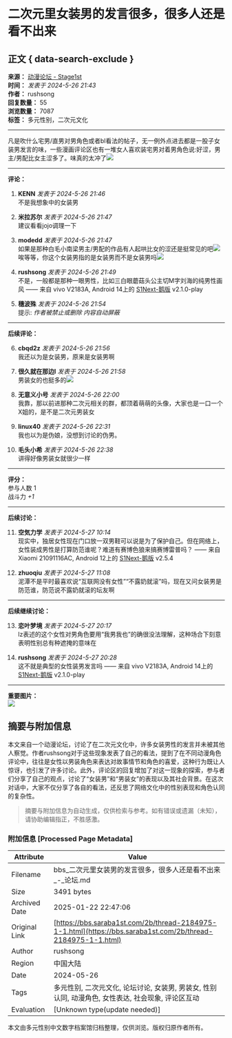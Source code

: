 # 二次元里女装男的发言很多，很多人还是看不出来

## 正文 { data-search-exclude }


**来源：** [动漫论坛 - Stage1st](https://bbs.saraba1st.com/2b/forum.php?mod=viewthread&tid=2184975)  
**时间：** _发表于 2024-5-26 21:43_  
**作者：** rushsong  
**回复数量：** 55  
**浏览数量：** 7087  
**标签：** 多元性别，二次元文化

---

凡是吹什么宅男/直男对男角色或者bl看法的帖子，无一例外点进去都是一股子女装男发言的味，一些漫画评论区也有一堆女人喜欢装宅男对着男角色说:好涩，男主/男配比女主涩多了。味真的太冲了![](https://static.saraba1st.com/image/smiley/face2017/015.png)

---

**评论：**

1. **KENN** _发表于 2024-5-26 21:46_  
   不是我想象中的女装男

2. **米拉苏尔** _发表于 2024-5-26 21:47_  
   建议看看jojo调理一下

3. **modedd** _发表于 2024-5-26 21:47_  
   如果是那种白毛小南梁男主/男配的作品有人起哄比女的涩还是挺常见的吧![](https://static.saraba1st.com/image/smiley/face2017/092.png) 唉等等，你这个女装男指的是女装男而不是女装男吗![](https://static.saraba1st.com/image/smiley/face2017/148.png)

4. **rushsong** _发表于 2024-5-26 21:49_  
   不是，一般都是那种一眼男性，比如三白眼蘑菇头公主切M字刘海的纯男性画风 —— 来自 vivo V2183A, Android 14上的 [S1Next-鹅版](https://github.com/ykrank/S1-Next/releases) v2.1.0-play

5. **穗波殊** _发表于 2024-5-26 21:54_  
   提示: _作者被禁止或删除 内容自动屏蔽_

---

**后续评论：**

6. **cbqd2z** _发表于 2024-5-26 21:56_  
   我还以为是女装男，原来是女装男啊

7. **很久就在那边l** _发表于 2024-5-26 21:58_  
   男装女的也挺多的![](https://static.saraba1st.com/image/smiley/face2017/003.png)

8. **无意义小号** _发表于 2024-5-26 22:00_  
   我靠，那以前进那种二次元相关的群，都顶着萌萌的头像，大家也是一口一个X姐的，是不是二次元男装女

9. **linux40** _发表于 2024-5-26 22:31_  
   我也以为是伪娘，没想到讨论的伪男。

10. **毛头小希** _发表于 2024-5-26 22:38_  
    讲得好像男装女就很少一样

---

**评分：**  
参与人数 1  
战斗力 _+1_

---

**后续讨论：**

11. **空気力学** _发表于 2024-5-27 10:14_  
    现实中，独居女性现在门口放一双男鞋可以说是为了保护自己。但在网络上，女性装成男性是打算防范谁呢？难道有赛博色狼来搞赛博雷普吗？ —— 来自 Xiaomi 21091116AC, Android 12上的 [S1Next-鹅版](https://github.com/ykrank/S1-Next/releases) v2.5.4

12. **zhuoqiu** _发表于 2024-5-27 11:08_  
    泥潭不是平时最喜欢说“互联网没有女性”“不露奶就滚”吗，现在又问女装男是防范谁，防范说不露奶就滚的坛友啊

---

**后续继续讨论：**

13. **恋叶梦境** _发表于 2024-5-27 20:17_  
    lz表述的这个女性对男角色要用“我男我也”的确很没法理解，这种场合下刻意表明性别总有种遮掩的意味在

14. **rushsong** _发表于 2024-5-27 20:28_  
    这不就是典型的女性装男发言吗 —— 来自 vivo V2183A, Android 14上的 [S1Next-鹅版](https://github.com/ykrank/S1-Next/releases) v2.1.0-play

---  

**重要图片：**  
![](https://static.saraba1st.com/image/s1/logo.png)
<!-- tcd_original_link https://bbs.saraba1st.com/2b/thread-2184975-1-1.html -->


## 摘要与附加信息

<!-- tcd_abstract -->
本文来自一个动漫论坛，讨论了在二次元文化中，许多女装男性的发言并未被其他人察觉。作者rushsong对于这些现象发表了自己的看法，提到了在不同动漫角色评论中，往往是女性以男装角色来表达对故事情节和角色的喜爱，这种行为既让人惊讶，也引发了许多讨论。此外，评论区的回复增加了对这一现象的探索，参与者们分享了自己的观点，讨论了“女装男”和“男装女”的表现以及其社会背景。在这次对话中，大家不仅分享了各自的看法，还反思了网络文化中的性别表现和角色认同的复杂性。
<!-- tcd_abstract_end -->

> 摘要与附加信息为自动生成，仅供检索与参考。如有错误或遗漏（未知），请协助编辑指正，不胜感激。

### 附加信息 [Processed Page Metadata]

| Attribute       | Value                                  |
|-----------------|----------------------------------------|
| Filename        | bbs_二次元里女装男的发言很多，很多人还是看不出来_-_论坛.md                             |
| Size            | 3491 bytes                           |
| Archived Date   | 2025-01-22 22:47:06                             |
| Original Link   | [https://bbs.saraba1st.com/2b/thread-2184975-1-1.html](https://bbs.saraba1st.com/2b/thread-2184975-1-1.html)                       |
| Author          | rushsong                               |
| Region          | 中国大陆                               |
| Date            | 2024-05-26                                 |
| Tags            | 多元性别, 二次元文化, 论坛讨论, 女装男, 男装女, 性别认同, 动漫角色, 女性表达, 社会现象, 评论区互动                                 |
| Evaluation            | [Unknown type(update needed)]                                 |
<!-- tcd_table_end -->

本文由多元性别中文数字档案馆归档整理，仅供浏览。版权归原作者所有。
